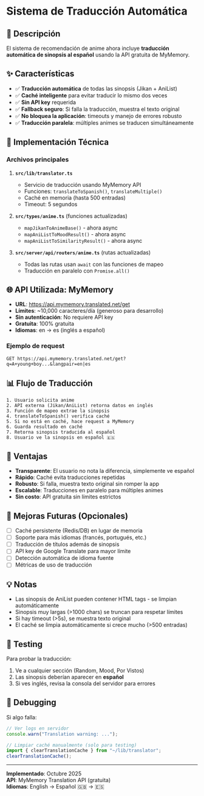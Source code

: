 # Sistema de Traducción Automática

## 📝 Descripción

El sistema de recomendación de anime ahora incluye **traducción automática de sinopsis al español** usando la API gratuita de MyMemory.

## ✨ Características

- ✅ **Traducción automática** de todas las sinopsis (Jikan + AniList)
- ✅ **Caché inteligente** para evitar traducir lo mismo dos veces
- ✅ **Sin API key** requerida
- ✅ **Fallback seguro**: Si falla la traducción, muestra el texto original
- ✅ **No bloquea la aplicación**: timeouts y manejo de errores robusto
- ✅ **Traducción paralela**: múltiples animes se traducen simultáneamente

## 🔧 Implementación Técnica

### Archivos principales

1. **`src/lib/translator.ts`**
   - Servicio de traducción usando MyMemory API
   - Funciones: `translateToSpanish()`, `translateMultiple()`
   - Caché en memoria (hasta 500 entradas)
   - Timeout: 5 segundos

2. **`src/types/anime.ts`** (funciones actualizadas)
   - `mapJikanToAnimeBase()` - ahora async
   - `mapAniListToMoodResult()` - ahora async
   - `mapAniListToSimilarityResult()` - ahora async

3. **`src/server/api/routers/anime.ts`** (rutas actualizadas)
   - Todas las rutas usan `await` con las funciones de mapeo
   - Traducción en paralelo con `Promise.all()`

## 🌐 API Utilizada: MyMemory

- **URL**: https://api.mymemory.translated.net/get
- **Límites**: ~10,000 caracteres/día (generoso para desarrollo)
- **Sin autenticación**: No requiere API key
- **Gratuita**: 100% gratuita
- **Idiomas**: en → es (inglés a español)

### Ejemplo de request

```
GET https://api.mymemory.translated.net/get?q=A+young+boy...&langpair=en|es
```

## 📊 Flujo de Traducción

```
1. Usuario solicita anime
2. API externa (Jikan/AniList) retorna datos en inglés
3. Función de mapeo extrae la sinopsis
4. translateToSpanish() verifica caché
5. Si no está en caché, hace request a MyMemory
6. Guarda resultado en caché
7. Retorna sinopsis traducida al español
8. Usuario ve la sinopsis en español 🇪🇸
```

## 🚀 Ventajas

- **Transparente**: El usuario no nota la diferencia, simplemente ve español
- **Rápido**: Caché evita traducciones repetidas
- **Robusto**: Si falla, muestra texto original sin romper la app
- **Escalable**: Traducciones en paralelo para múltiples animes
- **Sin costo**: API gratuita sin límites estrictos

## 🔮 Mejoras Futuras (Opcionales)

- [ ] Caché persistente (Redis/DB) en lugar de memoria
- [ ] Soporte para más idiomas (francés, portugués, etc.)
- [ ] Traducción de títulos además de sinopsis
- [ ] API key de Google Translate para mayor límite
- [ ] Detección automática de idioma fuente
- [ ] Métricas de uso de traducción

## 💡 Notas

- Las sinopsis de AniList pueden contener HTML tags - se limpian automáticamente
- Sinopsis muy largas (>1000 chars) se truncan para respetar límites
- Si hay timeout (>5s), se muestra texto original
- El caché se limpia automáticamente si crece mucho (>500 entradas)

## 🧪 Testing

Para probar la traducción:

1. Ve a cualquier sección (Random, Mood, Por Vistos)
2. Las sinopsis deberían aparecer en **español**
3. Si ves inglés, revisa la consola del servidor para errores

## 🐛 Debugging

Si algo falla:

```typescript
// Ver logs en servidor
console.warn("Translation warning: ...");

// Limpiar caché manualmente (solo para testing)
import { clearTranslationCache } from "~/lib/translator";
clearTranslationCache();
```

---

**Implementado**: Octubre 2025  
**API**: MyMemory Translation API (gratuita)  
**Idiomas**: English → Español 🇬🇧 → 🇪🇸

